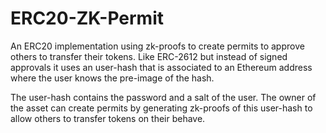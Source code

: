 # ERC20-ZK-Permit

An ERC20 implementation using zk-proofs to create permits to approve others to transfer their tokens. Like ERC-2612 but instead of signed approvals it uses an user-hash that is associated to an Ethereum address where the user knows the pre-image of the hash.

The user-hash contains the password and a salt of the user. The owner of the asset can create permits by generating zk-proofs of this user-hash to allow others to transfer tokens on their behave.
